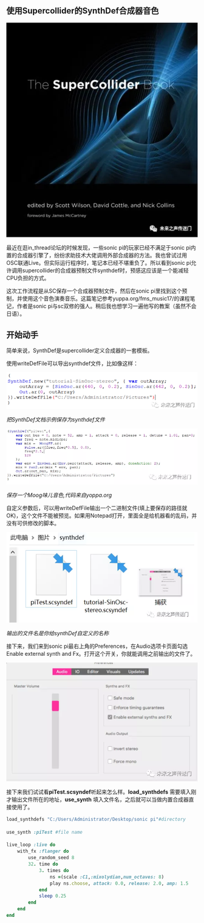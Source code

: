 ## 使用Supercollider的SynthDef合成器音色

![](images/2.png)

最近在逛in_thread论坛的时候发现，一些sonic pi的玩家已经不满足于sonic pi内置的合成器引擎了，纷纷求助技术大佬调用外部合成器的方法。我也曾试过用OSC联通Live。但实际运行程序时，笔记本已经不堪重负了。所以看到sonic pi允许调用supercollider的合成器预制文件synthdef时，预感这应该是一个能减轻CPU负担的方式。

这次工作流程是从SC保存一个合成器预制文件，然后在sonic pi里找到这个预制，并使用这个音色演奏音乐。这篇笔记参考yuppa.org/fms_music17/的课程笔记，作者是sonic pi与sc双修的强人。稍后我也想学习一遍他写的教案（虽然不会日语）。

## 开始动手

简单来说，SynthDef是supercollider定义合成器的一套模板。

使用writeDefFile可以导出synthdef文件，比如像这样：

![](images/3.png)

*把SynthDef文档示例保存为synthdef文件*

![](images/4.png)

*保存一个Moog味儿音色,代码来自yoppa.org*



自定义参数后，可以用writeDefFile输出一个二进制文件(填上要保存的路径就OK)，这个文件不能被预览。如果用Notepad打开，里面全是给机器看的乱码，并没有可供修改的脚本。

![](images/5.png)

*输出的文件名是你给synthDef自定义的名称*

接下来，我们来到sonic pi最右上角的Preferences，在Audio选项卡页面勾选Enable external synth and Fx。打开这个开关，你就能调用之前输出的文件了。

![](images/edit.png)

接下来我们试试看**piTest.scsyndef**听起来怎么样。**load_synthdefs** 需要填入刚才输出文件所在的地址，**use_synth** 填入文件名，之后就可以当做内置合成器直接使用了。

```ruby
load_synthdefs "C:/Users/Administrator/Desktop/sonic pi"#directory

use_synth :piTest #file name

live_loop :live do
    with_fx :flanger do
        use_random_seed 8
        32. time do
            3. times do
                ns =(scale :C1,:mixolydian,num_octaves: 8)
                play ns.choose, attack: 0.0, release: 2.0, amp: 1.5
            end
            sleep 0.25
        end
    end
end
```

